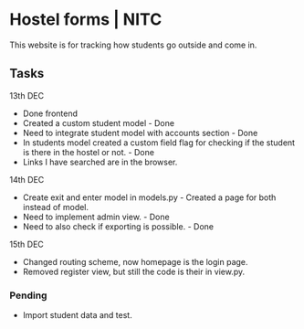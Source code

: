# Hostel forms | NITC
This website is for tracking how students go outside and come in.

## Tasks
13th DEC
- Done frontend
- Created a custom student model - Done
- Need to integrate student model with accounts section - Done
- In students model created a custom field flag for checking if the student is there in the hostel or not. - Done
- Links I have searched are in the browser.

14th DEC
- Create exit and enter model in models.py - Created a page for both instead of model.
- Need to implement admin view. - Done
- Need to also check if exporting is possible. - Done

15th DEC
- Changed routing scheme, now homepage is the login page.
- Removed register view, but still the code is their in view.py.


### Pending
- Import student data and test.

